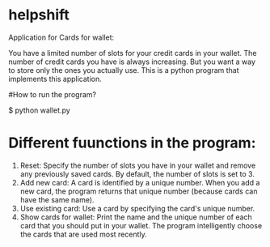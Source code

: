 # helpshift

Application for Cards for wallet:

You have a limited number of slots for your credit cards in your wallet. The number of credit cards you have is always increasing. But you want a
way to store only the ones you actually use.
This is a python program that implements this application.

#How to run the program?

$ python wallet.py

# Different fuunctions in the program:

1. Reset: Specify the number of slots you have in your wallet and remove any previously saved cards. By default, the number of slots
is set to 3.
2. Add new card: A card is identified by a unique number. When you add a new card, the program returns that unique number
(because cards can have the same name).
3. Use existing card: Use a card by specifying the card's unique number.
4. Show cards for wallet: Print the name and the unique number of each card that you should put in your wallet. The program 
intelligently choose the cards that are used most recently.

